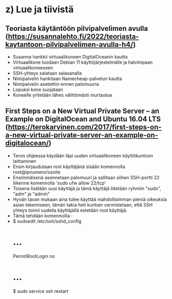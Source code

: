 # z) Lue ja tiivistä

## Teoriasta käytäntöön pilvipalvelimen avulla (https://susannalehto.fi/2022/teoriasta-kaytantoon-pilvipalvelimen-avulla-h4/)

- Susanna hankkii virtuaalikoneen DigitalOceanin kautta
- Virtuaalikone luodaan Debian 11 käyttöjärjestelmälle ja halvimpaan virtuaalikoneeseen
- SSH-yhteys salataan salasanalla
- Nimipalvelin hankitaan Namecheap-palvelun kautta
- Nimipalvelin asetettiin ennen palomuuria
- Lopuksi kone suojataan
- Koneelle yritetään lähes välittömästi murtautua

## First Steps on a New Virtual Private Server – an Example on DigitalOcean and Ubuntu 16.04 LTS (https://terokarvinen.com/2017/first-steps-on-a-new-virtual-private-server-an-example-on-digitalocean/)

- Teron ohjeessa käydään läpi uuden virtuaalikoneen käyttökuntoon laittaminen
- Ensin kirjaudutaan root käyttäjänä sisään komennolla root@ipnumero/osoite
- Ensimmäisenä asennetaan palomuuri ja sallitaan siihen SSH-portti 22 liikenne komennolla 'sudo ufw allow 22/tcp'
- Toisena lisätään uusi käyttäjä ja tämä käyttäjä liitetään ryhmiin "sudo", "adm" ja "admin"
- Hyvän tavan mukaan aina tulee käyttää mahdollisimman pieniä oikeuksia asian tekemiseen, tämän takia heti kunhan varmistetaan, että SSH yhteys toimii uudella käyttäjällä estetään root käyttäjä.
- Tämä tehdään komennoilla :
- $ sudoedit /etc/ssh/sshd_config
    # ...
    PermitRootLogin no
    # ...
  $ sudo service ssh restart  
